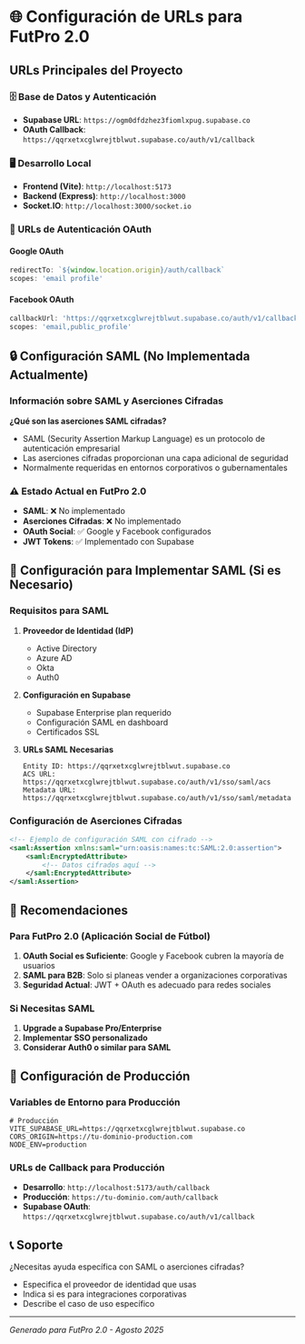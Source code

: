 # 🌐 Configuración de URLs para FutPro 2.0

## URLs Principales del Proyecto

### 🗄️ Base de Datos y Autenticación
- **Supabase URL**: `https://ogm0dfdzhez3fiomlxpug.supabase.co`
- **OAuth Callback**: `https://qqrxetxcglwrejtblwut.supabase.co/auth/v1/callback`

### 🖥️ Desarrollo Local
- **Frontend (Vite)**: `http://localhost:5173`
- **Backend (Express)**: `http://localhost:3000`
- **Socket.IO**: `http://localhost:3000/socket.io`

### 🔐 URLs de Autenticación OAuth

#### Google OAuth
```javascript
redirectTo: `${window.location.origin}/auth/callback`
scopes: 'email profile'
```

#### Facebook OAuth
```javascript
callbackUrl: 'https://qqrxetxcglwrejtblwut.supabase.co/auth/v1/callback'
scopes: 'email,public_profile'
```

## 🔒 Configuración SAML (No Implementada Actualmente)

### Información sobre SAML y Aserciones Cifradas

**¿Qué son las aserciones SAML cifradas?**
- SAML (Security Assertion Markup Language) es un protocolo de autenticación empresarial
- Las aserciones cifradas proporcionan una capa adicional de seguridad
- Normalmente requeridas en entornos corporativos o gubernamentales

### ⚠️ Estado Actual en FutPro 2.0
- **SAML**: ❌ No implementado
- **Aserciones Cifradas**: ❌ No implementado
- **OAuth Social**: ✅ Google y Facebook configurados
- **JWT Tokens**: ✅ Implementado con Supabase

## 📝 Configuración para Implementar SAML (Si es Necesario)

### Requisitos para SAML
1. **Proveedor de Identidad (IdP)**
   - Active Directory
   - Azure AD
   - Okta
   - Auth0

2. **Configuración en Supabase**
   - Supabase Enterprise plan requerido
   - Configuración SAML en dashboard
   - Certificados SSL

3. **URLs SAML Necesarias**
   ```
   Entity ID: https://qqrxetxcglwrejtblwut.supabase.co
   ACS URL: https://qqrxetxcglwrejtblwut.supabase.co/auth/v1/sso/saml/acs
   Metadata URL: https://qqrxetxcglwrejtblwut.supabase.co/auth/v1/sso/saml/metadata
   ```

### Configuración de Aserciones Cifradas
```xml
<!-- Ejemplo de configuración SAML con cifrado -->
<saml:Assertion xmlns:saml="urn:oasis:names:tc:SAML:2.0:assertion">
    <saml:EncryptedAttribute>
        <!-- Datos cifrados aquí -->
    </saml:EncryptedAttribute>
</saml:Assertion>
```

## 🎯 Recomendaciones

### Para FutPro 2.0 (Aplicación Social de Fútbol)
1. **OAuth Social es Suficiente**: Google y Facebook cubren la mayoría de usuarios
2. **SAML para B2B**: Solo si planeas vender a organizaciones corporativas
3. **Seguridad Actual**: JWT + OAuth es adecuado para redes sociales

### Si Necesitas SAML
1. **Upgrade a Supabase Pro/Enterprise**
2. **Implementar SSO personalizado**
3. **Considerar Auth0 o similar para SAML**

## 🔧 Configuración de Producción

### Variables de Entorno para Producción
```env
# Producción
VITE_SUPABASE_URL=https://qqrxetxcglwrejtblwut.supabase.co
CORS_ORIGIN=https://tu-dominio-production.com
NODE_ENV=production
```

### URLs de Callback para Producción
- **Desarrollo**: `http://localhost:5173/auth/callback`
- **Producción**: `https://tu-dominio.com/auth/callback`
- **Supabase OAuth**: `https://qqrxetxcglwrejtblwut.supabase.co/auth/v1/callback`

## 📞 Soporte

¿Necesitas ayuda específica con SAML o aserciones cifradas?
- Especifica el proveedor de identidad que usas
- Indica si es para integraciones corporativas
- Describe el caso de uso específico

---
*Generado para FutPro 2.0 - Agosto 2025*
